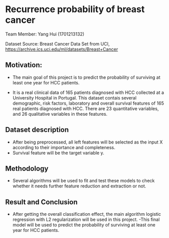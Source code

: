 # Recurrence probability of breast cancer
Team Member: Yang Hui (1701213132)

Dataset Source: Breast Cancer Data Set from UCI, https://archive.ics.uci.edu/ml/datasets/Breast+Cancer
## Motivation: 
- The main goal of this project is to predict the probability of surviving at least one year for HCC patients.


- It is a real clinical data of 165 patients diagnosed with HCC collected at a University Hospital in Portugal.
This dataset contais several demographic, risk factors, laboratory and overall survival features of 165 real patients diagnosed with HCC.
There are 23 quantitative variables, and 26 qualitative variables in these features.
## Dataset description

- After being preprocessed, all left features will be selected as the input X according to their importance and completeness.
- Survival feature will be the target variable y. 

## Methodology
- Several algorithms will be used to fit and test these models to check whether it needs further feature reduction and extraction or not.

## Result and Conclusion
- After getting the overall classification effect, the main algorithm logistic regression with L2 regularization will be used in this project.
-This final model will be used to predict the probability of surviving at least one year for HCC patients.
